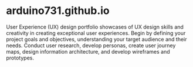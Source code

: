 # arduino731.github.io
User Experience (UX) design portfolio showcases of UX design skills and creativity in creating exceptional user experiences. 
Begin by defining your project goals and objectives, understanding your target audience and their needs. Conduct user research, develop personas, create user journey maps, design information architecture, and develop wireframes and prototypes.
